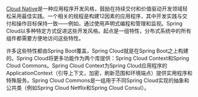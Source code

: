 [Cloud Native](https://pivotal.io/platform-as-a-service/migrating-to-cloud-native-application-architectures-ebook)是一种应用程序开发风格，鼓励在持续交付和价值驱动开发领域轻松采用最佳实践。一个相关的规程是构建12因素的应用程序，其中开发实践与交付和操作目标保持一致——例如，通过使用声明式编程和管理和监视。Spring Cloud以多种特定方式促进这些开发风格。起点是一组特性，分布式系统中的所有组件都需要方便地访问这些特性。

许多这些特性都由Spring Boot覆盖，Spring Cloud就是在Spring Boot之上构建的。Spring Cloud将更多功能作为两个库提供：Spring Cloud Context和Spring Cloud Commons。Spring Cloud Context为Spring Cloud应用程序的ApplicationContext（引导上下文，加密，刷新范围和环境端点）提供实用程序和特殊服务。Spring Cloud Commons是一组用于不同Spring Cloud实现的抽象和公共类（例如Spring Cloud Netflix和Spring Cloud Consul）。



